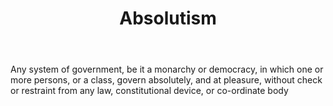 ---
title: Absolutism
letter: A
permalink: "/definitions/absolutism.html"
body: Any system of government, be it a monarchy or democracy, in which one or more
  persons, or a class, govern absolutely, and at pleasure, without check or restraint
  from any law, constitutional device, or co-ordinate body
published_at: '2018-07-07'
layout: post
---
